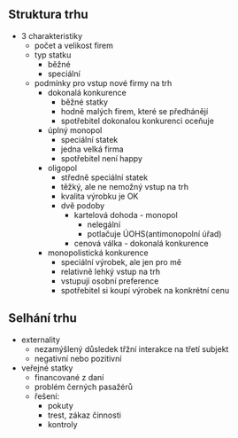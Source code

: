 ## Struktura trhu
- 3 charakteristiky
    - počet a velikost firem
    - typ statku
        - běžné
        - speciální
    - podmínky pro vstup nové firmy na trh
        - dokonalá konkurence
            - běžné statky
            - hodně malých firem, které se předhánějí
            - spotřebitel dokonalou konkurenci oceňuje
        - úplný monopol
            - speciální statek
            - jedna velká firma
            - spotřebitel není happy
        - oligopol
            - středně speciální statek
            - těžký, ale ne nemožný vstup na trh
            - kvalita výrobku je OK
            - dvě podoby
                - kartelová dohoda - monopol
                    - nelegální
                    - potlačuje ÚOHS(antimonopolní úřad)
                - cenová válka - dokonalá konkurence
        - monopolistická konkurence
            - speciální výrobek, ale jen pro mě
            - relativně lehký vstup na trh
            - vstupují osobní preference
            - spotřebitel si koupí výrobek na konkrétní cenu
## Selhání trhu
- externality
    - nezamýšlený důsledek třžní interakce na třetí subjekt
    - negativní nebo pozitivní
- veřejné statky
    - financované z daní
    - problém černých pasažérů
    - řešení:
        - pokuty
        - trest, zákaz činnosti
        - kontroly